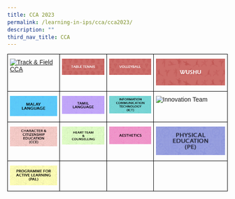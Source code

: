 ```yaml
---
title: CCA 2023
permalink: /learning-in-ips/cca/cca2023/
description: ""
third_nav_title: CCA
---
```

<style type="text/css">
.tg  {border-collapse:collapse;border-spacing:0;}
.tg td{border-color:black;border-style:solid;border-width:1px;font-family:Arial, sans-serif;font-size:14px;
  overflow:hidden;padding:10px 5px;word-break:normal;}
.tg th{border-color:black;border-style:solid;border-width:1px;font-family:Arial, sans-serif;font-size:14px;
  font-weight:normal;overflow:hidden;padding:10px 5px;word-break:normal;}
.tg .tg-0lax{text-align:left;vertical-align:top}
</style>
<table class="tg">
<thead>
  <tr>
    <th class="tg-0lax">
			<a href="https://sites.google.com/moe.edu.sg/ips-tnf-cca/home"><img width="127" alt="Track &amp; Field CCA" src="https://staging.d3nhhzbd955diy.amplifyapp.com/images/Track%20&amp;%20Field%20CCA.jpg"></a></th>
    <th class="tg-0lax">
				<a href="https://sites.google.com/moe.edu.sg/ips-tbtn-cca/home"><img width="127" alt="Table Tennis CCA" src="/images/Table%20Tennis%20CCA.jpg"></a></th>
    <th class="tg-0lax"><img width="126" alt="Volleyball CCA" src="/images/Volleyball%20CCA.jpg"></th>
    <th class="tg-0lax"><img width="188" alt="Wushu CCA" src="/images/Wushu%20CCA.jpg"></th>
  </tr>
</thead>
<tbody>
  <tr>
    <td class="tg-0lax"><img width="127" alt="Malay Language Department" src="/images/Malay%20Language%20Department.jpg"></td>
    <td class="tg-0lax"><img width="127" alt="Tamil Language Department" src="/images/Tamil%20Language%20Department.jpg"></td>
    <td class="tg-0lax"><img width="126" alt="Information Communication Technology (ICT)" src="/images/Information%20Communication%20Technology%20(ICT).jpg"></td>
    <td class="tg-0lax"><img width="188" alt="Innovation Team" src="https://innovapri.moe.edu.sg/wp-content/uploads/2020/12/8-350pxX150px_innovation.jpg"></td>
  </tr>
  <tr>
    <td class="tg-0lax"><img width="127" alt="Character &amp; Citizenship Education (CCE) Department" src="/images/Character%20&amp;%20Citizenship%20Education%20(CCE)%20Department.jpg"></td>
    <td class="tg-0lax"><img width="127" alt="Heart Team &amp; Counselling Team" src="/images/Heart%20Team%20&amp;%20Counselling%20Team.jpg"></td>
    <td class="tg-0lax"><img width="126" alt="Aesthetics Department" src="/images/Aesthetics%20Department.jpg"></td>
    <td class="tg-0lax"><img width="188" alt="Physical Education (PE) Department" src="/images/Physical%20Education%20(PE)%20Department.jpg"></td>
  </tr>
  <tr>
    <td class="tg-0lax"><img width="129" alt="Programme for Active Learning (PAL)" src="/images/Programme%20for%20Active%20Learning%20(PAL).jpg"></td>
    <td class="tg-0lax"></td>
    <td class="tg-0lax"></td>
    <td class="tg-0lax"></td>
  </tr>
</tbody>
</table>


